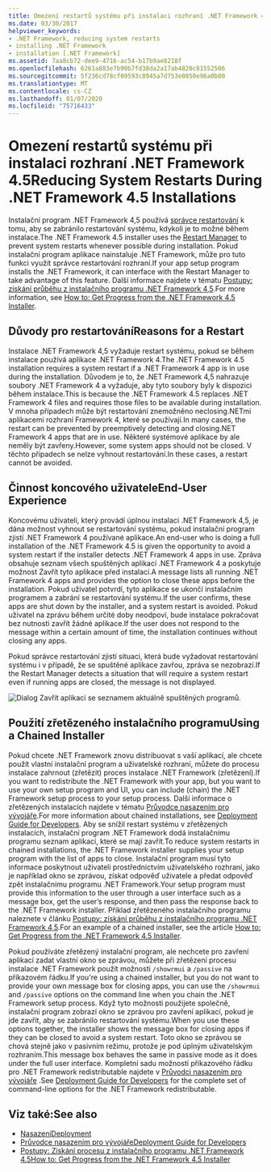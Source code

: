 ```yaml
---
title: Omezení restartů systému při instalaci rozhraní .NET Framework 4.5
ms.date: 03/30/2017
helpviewer_keywords:
- .NET Framework, reducing system restarts
- installing .NET Framework
- installation [.NET Framework]
ms.assetid: 7aa8cb72-dee9-4716-ac54-b17b9ae8218f
ms.openlocfilehash: 6261a883e7b99b7fd38da2a17ab4820c81552506
ms.sourcegitcommit: 5f236cd78cf09593c8945a7d753e0850e96a0b80
ms.translationtype: MT
ms.contentlocale: cs-CZ
ms.lasthandoff: 01/07/2020
ms.locfileid: "75716433"
---
```

# <a name="reducing-system-restarts-during-net-framework-45-installations"></a><span data-ttu-id="6825b-102">Omezení restartů systému při instalaci rozhraní .NET Framework 4.5</span><span class="sxs-lookup"><span data-stu-id="6825b-102">Reducing System Restarts During .NET Framework 4.5 Installations</span></span>
<span data-ttu-id="6825b-103">Instalační program .NET Framework 4,5 používá [správce restartování](/windows/win32/rstmgr/about-restart-manager) k tomu, aby se zabránilo restartování systému, kdykoli je to možné během instalace.</span><span class="sxs-lookup"><span data-stu-id="6825b-103">The .NET Framework 4.5 installer uses the [Restart Manager](/windows/win32/rstmgr/about-restart-manager) to prevent system restarts whenever possible during installation.</span></span> <span data-ttu-id="6825b-104">Pokud instalační program aplikace nainstaluje .NET Framework, může pro tuto funkci využít správce restartování rozhraní.</span><span class="sxs-lookup"><span data-stu-id="6825b-104">If your app setup program installs the .NET Framework, it can interface with the Restart Manager to take advantage of this feature.</span></span> <span data-ttu-id="6825b-105">Další informace najdete v tématu [Postupy: získání průběhu z instalačního programu .NET Framework 4,5](how-to-get-progress-from-the-dotnet-installer.md).</span><span class="sxs-lookup"><span data-stu-id="6825b-105">For more information, see [How to: Get Progress from the .NET Framework 4.5 Installer](how-to-get-progress-from-the-dotnet-installer.md).</span></span>  
  
## <a name="reasons-for-a-restart"></a><span data-ttu-id="6825b-106">Důvody pro restartování</span><span class="sxs-lookup"><span data-stu-id="6825b-106">Reasons for a Restart</span></span>  
 <span data-ttu-id="6825b-107">Instalace .NET Framework 4,5 vyžaduje restart systému, pokud se během instalace používá aplikace .NET Framework 4.</span><span class="sxs-lookup"><span data-stu-id="6825b-107">The .NET Framework 4.5 installation requires a system restart if a .NET Framework 4 app is in use during the installation.</span></span> <span data-ttu-id="6825b-108">Důvodem je to, že .NET Framework 4,5 nahrazuje soubory .NET Framework 4 a vyžaduje, aby tyto soubory byly k dispozici během instalace.</span><span class="sxs-lookup"><span data-stu-id="6825b-108">This is because the .NET Framework 4.5 replaces .NET Framework 4 files and requires those files to be available during installation.</span></span> <span data-ttu-id="6825b-109">V mnoha případech může být restartování znemožněno neclosing.NETmi aplikacemi rozhraní Framework 4, které se používají.</span><span class="sxs-lookup"><span data-stu-id="6825b-109">In many cases, the restart can be prevented by preemptively detecting and closing.NET Framework 4 apps that are in use.</span></span> <span data-ttu-id="6825b-110">Některé systémové aplikace by ale neměly být zavřeny.</span><span class="sxs-lookup"><span data-stu-id="6825b-110">However, some system apps should not be closed.</span></span> <span data-ttu-id="6825b-111">V těchto případech se nelze vyhnout restartování.</span><span class="sxs-lookup"><span data-stu-id="6825b-111">In these cases, a restart cannot be avoided.</span></span>  
  
## <a name="end-user-experience"></a><span data-ttu-id="6825b-112">Činnost koncového uživatele</span><span class="sxs-lookup"><span data-stu-id="6825b-112">End-User Experience</span></span>  
 <span data-ttu-id="6825b-113">Koncovému uživateli, který provádí úplnou instalaci .NET Framework 4,5, je dána možnost vyhnout se restartování systému, pokud instalační program zjistí .NET Framework 4 používané aplikace.</span><span class="sxs-lookup"><span data-stu-id="6825b-113">An end-user who is doing a full installation of the .NET Framework 4.5 is given the opportunity to avoid a system restart if the installer detects .NET Framework 4 apps in use.</span></span> <span data-ttu-id="6825b-114">Zpráva obsahuje seznam všech spuštěných aplikací .NET Framework 4 a poskytuje možnost Zavřít tyto aplikace před instalací.</span><span class="sxs-lookup"><span data-stu-id="6825b-114">A message lists all running .NET Framework 4 apps and provides the option to close these apps before the installation.</span></span> <span data-ttu-id="6825b-115">Pokud uživatel potvrdí, tyto aplikace se ukončí instalačním programem a zabrání se restartování systému.</span><span class="sxs-lookup"><span data-stu-id="6825b-115">If the user confirms, these apps are shut down by the installer, and a system restart is avoided.</span></span> <span data-ttu-id="6825b-116">Pokud uživatel na zprávu během určité doby neodpoví, bude instalace pokračovat bez nutnosti zavřít žádné aplikace.</span><span class="sxs-lookup"><span data-stu-id="6825b-116">If the user does not respond to the message within a certain amount of time, the installation continues without closing any apps.</span></span>  
  
 <span data-ttu-id="6825b-117">Pokud správce restartování zjistí situaci, která bude vyžadovat restartování systému i v případě, že se spuštěné aplikace zavřou, zpráva se nezobrazí.</span><span class="sxs-lookup"><span data-stu-id="6825b-117">If the Restart Manager detects a situation that will require a system restart even if running apps are closed, the message is not displayed.</span></span>  
  
 ![Dialog Zavřít aplikaci se seznamem aktuálně spuštěných programů.](./media/reducing-system-restarts/close-application-dialog.png)  
  
## <a name="using-a-chained-installer"></a><span data-ttu-id="6825b-119">Použití zřetězeného instalačního programu</span><span class="sxs-lookup"><span data-stu-id="6825b-119">Using a Chained Installer</span></span>  
 <span data-ttu-id="6825b-120">Pokud chcete .NET Framework znovu distribuovat s vaší aplikací, ale chcete použít vlastní instalační program a uživatelské rozhraní, můžete do procesu instalace zahrnout (zřetězit) proces instalace .NET Framework (zřetězení).</span><span class="sxs-lookup"><span data-stu-id="6825b-120">If you want to redistribute the .NET Framework with your app, but you want to use your own setup program and UI, you can include (chain) the .NET Framework setup process to your setup process.</span></span> <span data-ttu-id="6825b-121">Další informace o zřetězených instalacích najdete v tématu [Průvodce nasazením pro vývojáře](deployment-guide-for-developers.md).</span><span class="sxs-lookup"><span data-stu-id="6825b-121">For more information about chained installations, see [Deployment Guide for Developers](deployment-guide-for-developers.md).</span></span> <span data-ttu-id="6825b-122">Aby se snížil restart systému v zřetězených instalacích, instalační program .NET Framework dodá instalačnímu programu seznam aplikací, které se mají zavřít.</span><span class="sxs-lookup"><span data-stu-id="6825b-122">To reduce system restarts in chained installations, the .NET Framework installer supplies your setup program with the list of apps to close.</span></span> <span data-ttu-id="6825b-123">Instalační program musí tyto informace poskytnout uživateli prostřednictvím uživatelského rozhraní, jako je například okno se zprávou, získat odpověď uživatele a předat odpověď zpět instalačnímu programu .NET Framework.</span><span class="sxs-lookup"><span data-stu-id="6825b-123">Your setup program must provide this information to the user through a user interface such as a message box, get the user’s response, and then pass the response back to the .NET Framework installer.</span></span> <span data-ttu-id="6825b-124">Příklad zřetězeného instalačního programu naleznete v článku [Postupy: získání průběhu z instalačního programu .NET Framework 4,5](how-to-get-progress-from-the-dotnet-installer.md).</span><span class="sxs-lookup"><span data-stu-id="6825b-124">For an example of a chained installer, see the article [How to: Get Progress from the .NET Framework 4.5 Installer](how-to-get-progress-from-the-dotnet-installer.md).</span></span>  
  
 <span data-ttu-id="6825b-125">Pokud používáte zřetězený instalační program, ale nechcete pro zavření aplikací zadat vlastní okno se zprávou, můžete při zřetězení procesu instalace .NET Framework použít možnosti `/showrmui` a `/passive` na příkazovém řádku.</span><span class="sxs-lookup"><span data-stu-id="6825b-125">If you're using a chained installer, but you do not want to provide your own message box for closing apps, you can use the `/showrmui` and `/passive` options on the command line when you chain the .NET Framework setup process.</span></span> <span data-ttu-id="6825b-126">Když tyto možnosti použijete společně, instalační program zobrazí okno se zprávou pro zavření aplikací, pokud je jde zavřít, aby se zabránilo restartování systému.</span><span class="sxs-lookup"><span data-stu-id="6825b-126">When you use these options together, the installer shows the message box for closing apps if they can be closed to avoid a system restart.</span></span> <span data-ttu-id="6825b-127">Toto okno se zprávou se chová stejně jako v pasivním režimu, protože je pod úplným uživatelským rozhraním.</span><span class="sxs-lookup"><span data-stu-id="6825b-127">This message box behaves the same in passive mode as it does under the full user interface.</span></span> <span data-ttu-id="6825b-128">Kompletní sadu možností příkazového řádku pro .NET Framework redistributable najdete v [Průvodci nasazením pro vývojáře](deployment-guide-for-developers.md) .</span><span class="sxs-lookup"><span data-stu-id="6825b-128">See [Deployment Guide for Developers](deployment-guide-for-developers.md) for the complete set of command-line options for the .NET Framework redistributable.</span></span>  
  
## <a name="see-also"></a><span data-ttu-id="6825b-129">Viz také:</span><span class="sxs-lookup"><span data-stu-id="6825b-129">See also</span></span>

- [<span data-ttu-id="6825b-130">Nasazení</span><span class="sxs-lookup"><span data-stu-id="6825b-130">Deployment</span></span>](index.md)
- [<span data-ttu-id="6825b-131">Průvodce nasazením pro vývojáře</span><span class="sxs-lookup"><span data-stu-id="6825b-131">Deployment Guide for Developers</span></span>](deployment-guide-for-developers.md)
- [<span data-ttu-id="6825b-132">Postupy: Získání procesu z instalačního programu .NET Framework 4.5</span><span class="sxs-lookup"><span data-stu-id="6825b-132">How to: Get Progress from the .NET Framework 4.5 Installer</span></span>](how-to-get-progress-from-the-dotnet-installer.md)
